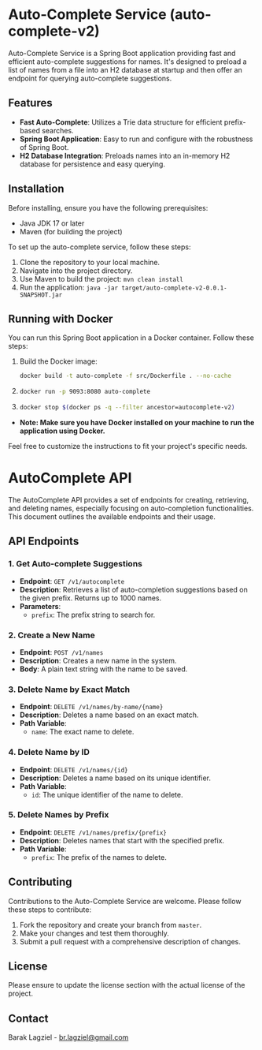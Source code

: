 # Auto-Complete Service (auto-complete-v2)

Auto-Complete Service is a Spring Boot application providing fast and efficient auto-complete suggestions for names. It's designed to preload a list of names from a file into an H2 database at startup and then offer an endpoint for querying auto-complete suggestions.

## Features

- **Fast Auto-Complete**: Utilizes a Trie data structure for efficient prefix-based searches.
- **Spring Boot Application**: Easy to run and configure with the robustness of Spring Boot.
- **H2 Database Integration**: Preloads names into an in-memory H2 database for persistence and easy querying.

## Installation

Before installing, ensure you have the following prerequisites:

- Java JDK 17 or later
- Maven (for building the project)

To set up the auto-complete service, follow these steps:

1. Clone the repository to your local machine.
2. Navigate into the project directory.
3. Use Maven to build the project: `mvn clean install`
4. Run the application: `java -jar target/auto-complete-v2-0.0.1-SNAPSHOT.jar`


## Running with Docker

You can run this Spring Boot application in a Docker container. Follow these steps:

1. Build the Docker image:

   ```bash
   docker build -t auto-complete -f src/Dockerfile . --no-cache
2. ```bash 
   docker run -p 9093:8080 auto-complete
3. ```bash
   docker stop $(docker ps -q --filter ancestor=autocomplete-v2)

- **Note: Make sure you have Docker installed on your machine to run the application using Docker.**

Feel free to customize the instructions to fit your project's specific needs.
# AutoComplete API

The AutoComplete API provides a set of endpoints for creating, retrieving, and deleting names, especially focusing on auto-completion functionalities. This document outlines the available endpoints and their usage.
 
## API Endpoints

### 1. Get Auto-complete Suggestions

- **Endpoint**: `GET /v1/autocomplete`
- **Description**: Retrieves a list of auto-completion suggestions based on the given prefix. Returns up to 1000 names.
- **Parameters**:
   - `prefix`: The prefix string to search for.

### 2. Create a New Name

- **Endpoint**: `POST /v1/names`
- **Description**: Creates a new name in the system.
- **Body**: A plain text string with the name to be saved.

### 3. Delete Name by Exact Match

- **Endpoint**: `DELETE /v1/names/by-name/{name}`
- **Description**: Deletes a name based on an exact match.
- **Path Variable**:
   - `name`: The exact name to delete.

### 4. Delete Name by ID

- **Endpoint**: `DELETE /v1/names/{id}`
- **Description**: Deletes a name based on its unique identifier.
- **Path Variable**:
   - `id`: The unique identifier of the name to delete.

### 5. Delete Names by Prefix

- **Endpoint**: `DELETE /v1/names/prefix/{prefix}`
- **Description**: Deletes names that start with the specified prefix.
- **Path Variable**:
   - `prefix`: The prefix of the names to delete.


## Contributing

Contributions to the Auto-Complete Service are welcome. Please follow these steps to contribute:

1. Fork the repository and create your branch from `master`.
2. Make your changes and test them thoroughly.
3. Submit a pull request with a comprehensive description of changes.

## License

Please ensure to update the license section with the actual license of the project.

## Contact

Barak Lagziel - br.lagziel@gmail.com

